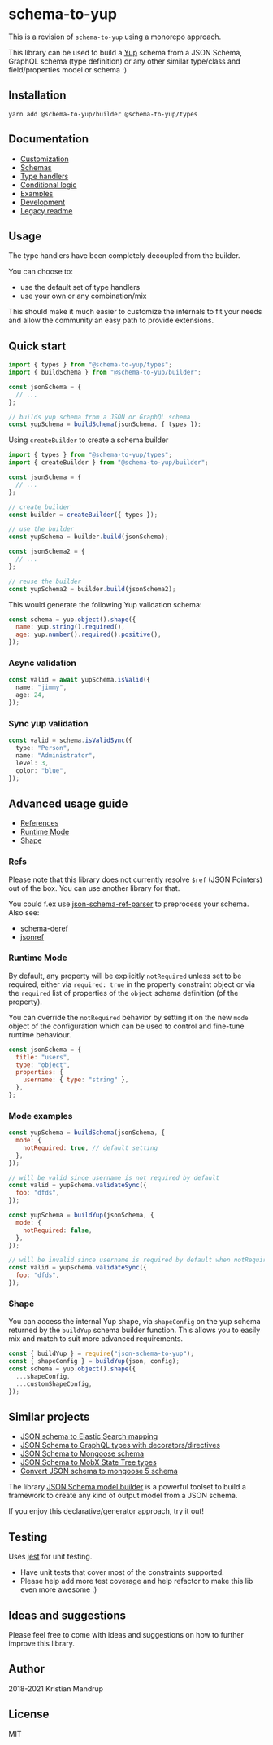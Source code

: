 # schema-to-yup

This is a revision of `schema-to-yup` using a monorepo approach.

This library can be used to build a [Yup]() schema from a JSON Schema, GraphQL schema (type definition) or any other similar type/class and field/properties model or schema :)

## Installation

`yarn add @schema-to-yup/builder @schema-to-yup/types`

## Documentation

- [Customization](./docs/Customization.md)
- [Schemas](./docs/Schemas.md)
- [Type handlers](./docs/Types.md)
- [Conditional logic](./docs/Conditions.md)
- [Examples](./docs/Examples.md)
- [Development](./docs/Development.md)
- [Legacy readme](./docs/Readme-Legacy.md)

## Usage

The type handlers have been completely decoupled from the builder.

You can choose to:

- use the default set of type handlers
- use your own or any combination/mix

This should make it much easier to customize the internals to fit your needs and allow the community an easy path to provide extensions.

## Quick start

```ts
import { types } from "@schema-to-yup/types";
import { buildSchema } from "@schema-to-yup/builder";

const jsonSchema = {
  // ...
};

// builds yup schema from a JSON or GraphQL schema
const yupSchema = buildSchema(jsonSchema, { types });
```

Using `createBuilder` to create a schema builder

```ts
import { types } from "@schema-to-yup/types";
import { createBuilder } from "@schema-to-yup/builder";

const jsonSchema = {
  // ...
};

// create builder
const builder = createBuilder({ types });

// use the builder
const yupSchema = builder.build(jsonSchema);

const jsonSchema2 = {
  // ...
};

// reuse the builder
const yupSchema2 = builder.build(jsonSchema2);
```

This would generate the following Yup validation schema:

```js
const schema = yup.object().shape({
  name: yup.string().required(),
  age: yup.number().required().positive(),
});
```

### Async validation

```ts
const valid = await yupSchema.isValid({
  name: "jimmy",
  age: 24,
});
```

### Sync yup validation

```ts
const valid = schema.isValidSync({
  type: "Person",
  name: "Administrator",
  level: 3,
  color: "blue",
});
```

## Advanced usage guide

- [References](#Refs)
- [Runtime Mode](#Mode)
- [Shape](#Shape)

### Refs

Please note that this library does not currently resolve `$ref` (JSON Pointers) out of the box. You can use another library for that.

You could f.ex use [json-schema-ref-parser](https://www.npmjs.com/package/json-schema-ref-parser) to preprocess your schema. Also see:

- [schema-deref](https://www.npmjs.com/package/schema-deref)
- [jsonref](https://www.npmjs.com/package/jsonref)

### Runtime Mode

By default, any property will be explicitly `notRequired` unless set to be required, either via `required: true` in the property constraint object or via the `required` list of properties of the `object` schema definition (of the property).

You can override the `notRequired` behavior by setting it on the new `mode` object of the configuration which can be used to control and fine-tune runtime behaviour.

```js
const jsonSchema = {
  title: "users",
  type: "object",
  properties: {
    username: { type: "string" },
  },
};
```

### Mode examples

```js
const yupSchema = buildSchema(jsonSchema, {
  mode: {
    notRequired: true, // default setting
  },
});

// will be valid since username is not required by default
const valid = yupSchema.validateSync({
  foo: "dfds",
});
```

```js
const yupSchema = buildYup(jsonSchema, {
  mode: {
    notRequired: false,
  },
});

// will be invalid since username is required by default when notRequired mode is disabled
const valid = yupSchema.validateSync({
  foo: "dfds",
});
```

### Shape

You can access the internal Yup shape, via `shapeConfig` on the yup schema returned by the `buildYup` schema builder function.
This allows you to easily mix and match to suit more advanced requirements.

```js
const { buildYup } = require("json-schema-to-yup");
const { shapeConfig } = buildYup(json, config);
const schema = yup.object().shape({
  ...shapeConfig,
  ...customShapeConfig,
});
```

## Similar projects

- [JSON schema to Elastic Search mapping](https://github.com/kristianmandrup/json-schema-to-es-mapping)
- [JSON Schema to GraphQL types with decorators/directives](https://github.com/kristianmandrup/json-schema-to-graphql-types-decorated)
- [JSON Schema to Mongoose schema](https://github.com/kristianmandrup/convert-json-schema-to-mongoose)
- [JSON Schema to MobX State Tree types](https://github.com/ralusek/jsonschema-to-mobx-state-tree)
- [Convert JSON schema to mongoose 5 schema](https://github.com/kristianmandrup/convert-json-schema-to-mongoose)

The library [JSON Schema model builder](https://github.com/kristianmandrup/json-schema-model-builder#readme) is a powerful toolset to build a framework to create any kind of output model from a JSON schema.

If you enjoy this declarative/generator approach, try it out!

## Testing

Uses [jest](jestjs.io/) for unit testing.

- Have unit tests that cover most of the constraints supported.
- Please help add more test coverage and help refactor to make this lib even more awesome :)

## Ideas and suggestions

Please feel free to come with ideas and suggestions on how to further improve this library.

## Author

2018-2021 Kristian Mandrup

## License

MIT
